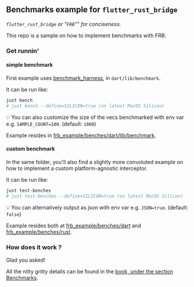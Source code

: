 ## Benchmarks example for `flutter_rust_bridge`

*`flutter_rust_bridge` or "`FRB`"" for conciseness.*

This repo is a sample on how to implement benchmarks with FRB.

### Get runnin'

#### simple benchmark

First example uses [benchmark_harness](https://pub.dev/packages/benchmark_harness), in `dart/lib/benchmark`.

It can be run like:

```sh
just bench
# just bench --define=SILICON=true (on latest MacOS Silicon)
```

:bulb: You can also customize the size of the vecs benchmarked with env var e.g. `SAMPLE_COUNT=100`. (default: `1000`)

Example resides in [frb_example/benches/dart/lib/benchmark](https://github.com/fzyzcjy/flutter_rust_bridge/tree/master/frb_example/benches/dart/lib/benchmark).

#### custom benchmark

In the same folder, you'll also find a slightly more convoluted example on how to implement a custom platform-agnostic interceptor.

It can be run like:

```sh
just test-benches
# just test-benches --define=SILICON=true (on latest MacOS Silicon)
```

:bulb: You can alternatively output as json with env var e.g. `JSON=true`. (default: `false`)

Example resides both at [frb_example/benches/dart](https://github.com/fzyzcjy/flutter_rust_bridge/tree/master/frb_example/benches/dart)
and [frb_example/benches/rust](https://github.com/fzyzcjy/flutter_rust_bridge/tree/master/frb_example/benches/rust).

### How does it work ?

Glad you asked!

All the nitty gritty details can be found in the [book, under the section Benchmarks](http://cjycode.com/flutter_rust_bridge/feature/benchmarks.html).
